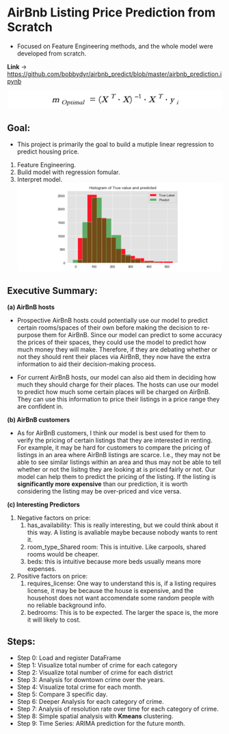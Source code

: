# AirBnb Listing Price Prediction from Scratch

- Focused on Feature Engineering methods, and the whole model were developed from scratch. 


**Link** -> https://github.com/bobbydyr/airbnb_predict/blob/master/airbnb_prediction.ipynb

![](/pic/fomular1.png)

## Goal:
- This project is primarily the goal to build a mutiple linear regression to predict housing price.

1. Feature Engineering.
2. Build model with regression fomular.
3. Interpret model.
![](/pic/pic1.png)

## Executive Summary:

**(a) AirBnB hosts**
- Prospective AirBnB hosts could potentially use our model to predict certain rooms/spaces of their own before making the decision to re-purpose them for AirBnB. Since our model can predict to some accuracy the prices of their spaces, they could use the model to predict how much money they will make. Therefore, if they are debating whether or not they should rent their places via AirBnB, they now have the extra information to aid their decision-making process.

- For current AirBnB hosts, our model can also aid them in deciding how much they should charge for their places. The hosts can use our model to predict how much some certain places will be charged on AirBnB. They can use this information to price their listings in a price range they are confident in.

**(b) AirBnB customers**
- As for AirBnB customers, I think our model is best used for them to verify the pricing of certain listings that they are interested in renting. For example, it may be hard for customers to compare the pricing of listings in an area where AirBnB listings are scarce. I.e., they may not be able to see similar listings within an area and thus may not be able to tell whether or not the lisitng they are looking at is priced fairly or not. Our model can help them to predict the pricing of the listing. If the listing is **significantly more expensive** than our prediction, it is worth considering the listing may be over-priced and vice versa.

**(c) Interesting Predictors**
1. Negative factors on price:
    1. has_availability: This is really interesting, but we could think about it this way. A listing is avaliable maybe because nobody wants to rent it.
    2. room_type_Shared room: This is intuitive. Like carpools, shared rooms would be cheaper.
    3. beds: this is intuitive because more beds usually means more expenses.
2. Positive factors on price:
    1. requires_license: One way to understand this is, if a listing requires license, it may be because the house is expensive, and the househost does not want accomendate some random people with no reliable background info.
    2. bedrooms: This is to be expected. The larger the space is, the more it will likely to cost.

## Steps:
- Step 0: Load and register DataFrame
- Step 1: Visualize total number of crime for each category
- Step 2: Visualize total number of crime for each district
- Step 3: Analysis for downtown crime over the years.
- Step 4: Visualize total crime for each month.
- Step 5: Compare 3 specific day.
- Step 6: Deeper Analysis for each category of crime.
- Step 7: Analysis of resolution rate over time for each category of crime.
- Step 8: Simple spatial analysis with **Kmeans** clustering.
- Step 9: Time Series: ARIMA prediction for the future month.


